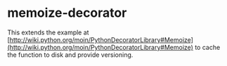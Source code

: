 memoize-decorator
=================

This extends the example at [http://wiki.python.org/moin/PythonDecoratorLibrary#Memoize](http://wiki.python.org/moin/PythonDecoratorLibrary#Memoize) to cache the function to disk and provide versioning.
